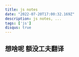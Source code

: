 ```yaml
---
title: js notes
date: "2022-07-20T17:00:32.169Z"
description: js notes, ...
tags: ['js']
disqus: true
---
```

## 想啥呢 额没工夫翻译